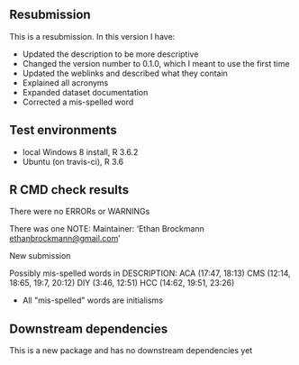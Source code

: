 ## Resubmission
This is a resubmission. In this version I have:
* Updated the description to be more descriptive
* Changed the version number to 0.1.0, which I meant to use the first time
* Updated the weblinks and described what they contain
* Explained all acronyms
* Expanded dataset documentation
* Corrected a mis-spelled word

## Test environments
* local Windows 8 install, R 3.6.2
* Ubuntu (on travis-ci), R 3.6

## R CMD check results
There were no ERRORs or WARNINGs

There was one NOTE:
  Maintainer: ‘Ethan Brockmann <ethanbrockmann@gmail.com>’
  
  New submission
  
  Possibly mis-spelled words in DESCRIPTION:
    ACA (17:47, 18:13)
    CMS (12:14, 18:65, 19:7, 20:12)
    DIY (3:46, 12:51)
    HCC (14:62, 19:51, 23:26)
    
  * All "mis-spelled" words are initialisms

## Downstream dependencies
This is a new package and has no downstream dependencies yet
